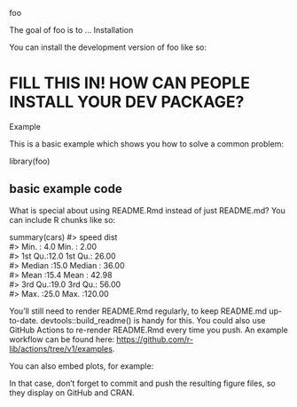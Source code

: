 foo

The goal of foo is to …
Installation

You can install the development version of foo like so:

# FILL THIS IN! HOW CAN PEOPLE INSTALL YOUR DEV PACKAGE?

Example

This is a basic example which shows you how to solve a common problem:

library(foo)
## basic example code

What is special about using README.Rmd instead of just README.md? You can include R chunks like so:

summary(cars)
#>      speed           dist       
#>  Min.   : 4.0   Min.   :  2.00  
#>  1st Qu.:12.0   1st Qu.: 26.00  
#>  Median :15.0   Median : 36.00  
#>  Mean   :15.4   Mean   : 42.98  
#>  3rd Qu.:19.0   3rd Qu.: 56.00  
#>  Max.   :25.0   Max.   :120.00

You’ll still need to render README.Rmd regularly, to keep README.md up-to-date. devtools::build_readme() is handy for this. You could also use GitHub Actions to re-render README.Rmd every time you push. An example workflow can be found here: https://github.com/r-lib/actions/tree/v1/examples.

You can also embed plots, for example:

In that case, don’t forget to commit and push the resulting figure files, so they display on GitHub and CRAN.
